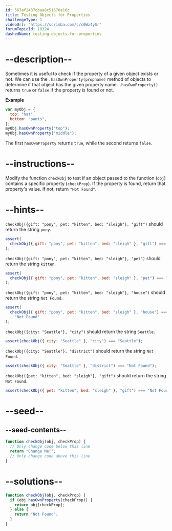 ```yaml
---
id: 567af2437cbaa8c51670a16c
title: Testing Objects for Properties
challengeType: 1
videoUrl: "https://scrimba.com/c/c6Wz4ySr"
forumTopicId: 18324
dashedName: testing-objects-for-properties
---
```


# --description--

Sometimes it is useful to check if the property of a given object exists or not. We can use the `.hasOwnProperty(propname)` method of objects to determine if that object has the given property name. `.hasOwnProperty()` returns `true` or `false` if the property is found or not.

**Example**

```js
var myObj = {
  top: "hat",
  bottom: "pants",
};
myObj.hasOwnProperty("top");
myObj.hasOwnProperty("middle");
```

The first `hasOwnProperty` returns `true`, while the second returns `false`.

# --instructions--

Modify the function `checkObj` to test if an object passed to the function (`obj`) contains a specific property (`checkProp`). If the property is found, return that property's value. If not, return `"Not Found"`.

# --hints--

`checkObj({gift: "pony", pet: "kitten", bed: "sleigh"}, "gift")` should return the string `pony`.

```js
assert(
  checkObj({ gift: "pony", pet: "kitten", bed: "sleigh" }, "gift") === "pony"
);
```

`checkObj({gift: "pony", pet: "kitten", bed: "sleigh"}, "pet")` should return the string `kitten`.

```js
assert(
  checkObj({ gift: "pony", pet: "kitten", bed: "sleigh" }, "pet") === "kitten"
);
```

`checkObj({gift: "pony", pet: "kitten", bed: "sleigh"}, "house")` should return the string `Not Found`.

```js
assert(
  checkObj({ gift: "pony", pet: "kitten", bed: "sleigh" }, "house") ===
    "Not Found"
);
```

`checkObj({city: "Seattle"}, "city")` should return the string `Seattle`.

```js
assert(checkObj({ city: "Seattle" }, "city") === "Seattle");
```

`checkObj({city: "Seattle"}, "district")` should return the string `Not Found`.

```js
assert(checkObj({ city: "Seattle" }, "district") === "Not Found");
```

`checkObj({pet: "kitten", bed: "sleigh"}, "gift")` should return the string `Not Found`.

```js
assert(checkObj({ pet: "kitten", bed: "sleigh" }, "gift") === "Not Found");
```

# --seed--

## --seed-contents--

```js
function checkObj(obj, checkProp) {
  // Only change code below this line
  return "Change Me!";
  // Only change code above this line
}
```

# --solutions--

```js
function checkObj(obj, checkProp) {
  if (obj.hasOwnProperty(checkProp)) {
    return obj[checkProp];
  } else {
    return "Not Found";
  }
}
```
